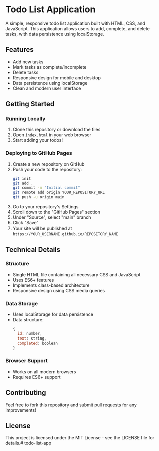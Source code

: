 # Todo List Application

A simple, responsive todo list application built with HTML, CSS, and JavaScript. This application allows users to add, complete, and delete tasks, with data persistence using localStorage.

## Features

- Add new tasks
- Mark tasks as complete/incomplete
- Delete tasks
- Responsive design for mobile and desktop
- Data persistence using localStorage
- Clean and modern user interface

## Getting Started

### Running Locally

1. Clone this repository or download the files
2. Open `index.html` in your web browser
3. Start adding your todos!

### Deploying to GitHub Pages

1. Create a new repository on GitHub
2. Push your code to the repository:
   ```bash
   git init
   git add .
   git commit -m "Initial commit"
   git remote add origin YOUR_REPOSITORY_URL
   git push -u origin main
   ```
3. Go to your repository's Settings
4. Scroll down to the "GitHub Pages" section
5. Under "Source", select "main" branch
6. Click "Save"
7. Your site will be published at `https://YOUR_USERNAME.github.io/REPOSITORY_NAME`

## Technical Details

### Structure
- Single HTML file containing all necessary CSS and JavaScript
- Uses ES6+ features
- Implements class-based architecture
- Responsive design using CSS media queries

### Data Storage
- Uses localStorage for data persistence
- Data structure:
  ```javascript
  {
    id: number,
    text: string,
    completed: boolean
  }
  ```

### Browser Support
- Works on all modern browsers
- Requires ES6+ support

## Contributing

Feel free to fork this repository and submit pull requests for any improvements!

## License

This project is licensed under the MIT License - see the LICENSE file for details.# todo-list-app
